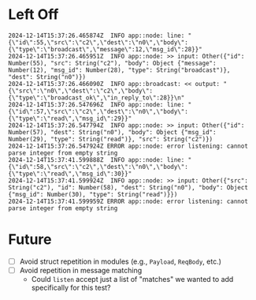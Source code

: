 # Left Off

```
2024-12-14T15:37:26.465874Z  INFO app::node: line: "{\"id\":55,\"src\":\"c2\",\"dest\":\"n0\",\"body\":{\"type\":\"broadcast\",\"message\":12,\"msg_id\":28}}"
2024-12-14T15:37:26.465951Z  INFO app::node: >> input: Other({"id": Number(55), "src": String("c2"), "body": Object {"message": Number(12), "msg_id": Number(28), "type": String("broadcast")}, "dest": String("n0")})
2024-12-14T15:37:26.466090Z  INFO app::broadcast: << output: "{\"src\":\"n0\",\"dest\":\"c2\",\"body\":{\"type\":\"broadcast_ok\",\"in_reply_to\":28}}\n"
2024-12-14T15:37:26.547696Z  INFO app::node: line: "{\"id\":57,\"src\":\"c2\",\"dest\":\"n0\",\"body\":{\"type\":\"read\",\"msg_id\":29}}"
2024-12-14T15:37:26.547794Z  INFO app::node: >> input: Other({"id": Number(57), "dest": String("n0"), "body": Object {"msg_id": Number(29), "type": String("read")}, "src": String("c2")})
2024-12-14T15:37:26.547924Z ERROR app::node: error listening: cannot parse integer from empty string
2024-12-14T15:37:41.599888Z  INFO app::node: line: "{\"id\":58,\"src\":\"c2\",\"dest\":\"n0\",\"body\":{\"type\":\"read\",\"msg_id\":30}}"
2024-12-14T15:37:41.599924Z  INFO app::node: >> input: Other({"src": String("c2"), "id": Number(58), "dest": String("n0"), "body": Object {"msg_id": Number(30), "type": String("read")}})
2024-12-14T15:37:41.599959Z ERROR app::node: error listening: cannot parse integer from empty string
```

# Future

- [ ] Avoid struct repetition in modules (e.g., `Payload`, `ReqBody`, etc.)
- [ ] Avoid repetition in message matching
    - Could `listen` accept just a list of "matches" we wanted to add specifically for this test?

